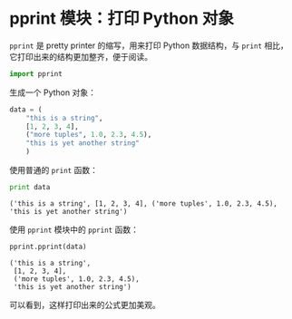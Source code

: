 # pprint 模块：打印 Python 对象

`pprint` 是 pretty printer 的缩写，用来打印 Python 数据结构，与 `print` 相比，它打印出来的结构更加整齐，便于阅读。


```python
import pprint
```

生成一个 Python 对象：


```python
data = (
    "this is a string", 
    [1, 2, 3, 4], 
    ("more tuples", 1.0, 2.3, 4.5), 
    "this is yet another string"
    )
```

使用普通的 `print` 函数：


```python
print data
```

    ('this is a string', [1, 2, 3, 4], ('more tuples', 1.0, 2.3, 4.5), 'this is yet another string')


使用 `pprint` 模块中的 `pprint` 函数：


```python
pprint.pprint(data)
```

    ('this is a string',
     [1, 2, 3, 4],
     ('more tuples', 1.0, 2.3, 4.5),
     'this is yet another string')


可以看到，这样打印出来的公式更加美观。

